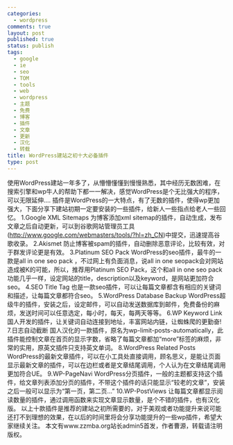 ```yaml
--- 
categories: 
  - wordpress
comments: true
layout: post
published: true
status: publish
tags: 
  - google
  - ie
  - seo
  - TOM
  - tools
  - web
  - wordpress
  - 主题
  - 免费
  - 博客
  - 插件
  - 文章
  - 更新
  - 汉化
  - 转载
title: WordPress建站之初十大必备插件
type: post
---
```

 使用WordPress建站一年多了，从懵懵懂懂到慢慢熟悉，其中经历无数困难，在搜索引擎和wp牛人的帮助下都一一解决，感觉WordPress是个无比强大的程序，可以无限延伸....   插件是WordPress的一大特点，有了无数的插件，使得wp更加强大，下面分享下建站初期一定要安装的一些插件，给新人一些指点给老人一些回忆。   1.Google XML Sitemaps   为博客添加xml sitemap的插件，自动生成，发布文章之后自动更新，可以到谷歌网站管理员工具(http://www.google.com/webmasters/tools/?hl=zh_CN)中提交，迅速提高谷歌收录。   2.Akismet   防止博客被spam的插件，自动删除恶意评论，比较有效，对于群发评论更是有效。 <!--more-->     3.Platinum SEO Pack   WordPress的seo插件，最牛的一款是all in one seo pack ，不过网上有负面消息，说all in one seopack会对网站造成被K的可能，所以，推荐用Platinum SEO Pack，这个和all in one seo pack 功能几乎一样，设定网站的title，description以及keyword，是网站更加符合seo。   4.SEO Title Tag   也是一款seo插件，可以让每篇文章都含有相应的关键词和描述，让每篇文章都符合seo。   5.WordPress Database Backup   WordPress超级牛的插件，安装之后，设定邮件，可以自动发送数据库到邮件，免费备份的麻烦，发送时间可以任意选定，每小时，每天，每两天等等。   6.WP Keyword Link   国人开发的插件，让关键词自动连接到地址，丰富网站内链，让蜘蛛爬的更勤奋!   7.日志自动截断   国人汉化的一款插件，原名为wp-limit-posts-automatically，此插件能控制文章在首页的显示字数，省略了每篇文章都加“more”标签的麻烦，非常的实用，原英文插件只支持英文单词。   8.WordPress Related Posts   WordPress的最新文章插件，可以在小工具处直接调用，顾名思义，是能让页面显示最新文章的插件，可以在边栏或者是文章结尾调用，个人认为在文章结尾调用更加符合UE。   9.WP-PageNavi   WordPress分页插件，一般的主题都支持这个插件，给文章列表添加分页的插件，不带这个插件的话只能显示“较老的文章”，安装之后一般可以显示为“第一页，第二页...”   10.WP-PostViews   让每篇文章都显示阅读数量的插件，通过调用函数来实现文章显示数量，是个不错的插件，也有汉化版。   以上十款插件是推荐的建站之初所需要的，对于美观或者功能提升来说可能还打不到理想的效果，在以后的时间里将会分享功能提升的一些wp插件，希望大家继续关注。   本文有www.zzmba.org站长admin5首发，作者曹源，转载请注明版权。

